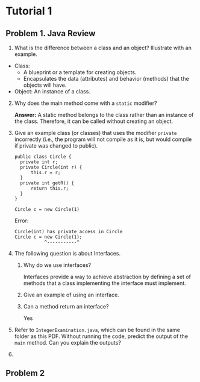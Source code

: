 # Tutorial 1

## Problem 1. Java Review

1. What is the difference between a class and an object? Illustrate with an example.
  - Class: 
    - A blueprint or a template for creating objects. 
    - Encapsulates the data (attributes) and behavior (methods) that the objects will have. 
  - Object: An instance of a class.

2. Why does the main method come with a `static` modifier?

    **Answer:** A static method belongs to the class rather than an instance of the class. Therefore, it can be called without creating an object.


3. Give an example class (or classes) that uses the modifier 
`private` incorrectly (i.e., the program will not compile as it is, but would compile if private was changed to public).

   ```
   public class Circle {
     private int r;
     private Circle(int r) {
         this.r = r;
     }
     private int getR() {
         return this.r;
     }
   }
      
   Circle c = new Circle(1)
   ```
   Error:
   ```
   Circle(int) has private access in Circle
   Circle c = new Circle(1);
              ^-----------^
   ```

4. The following question is about Interfaces.
    1. Why do we use interfaces?
   
       Interfaces provide a way to achieve abstraction 
       by defining a set of methods that a class implementing 
       the interface must implement.
   
   2. Give an example of using an interface.
   
   3. Can a method return an interface?
        
       Yes

5. Refer to ``IntegerExamination.java``, which can be found in the same folder as this PDF.
   Without running the code, predict the output of the `main` method. Can you explain the
   outputs?
        
6. 
    
## Problem 2









